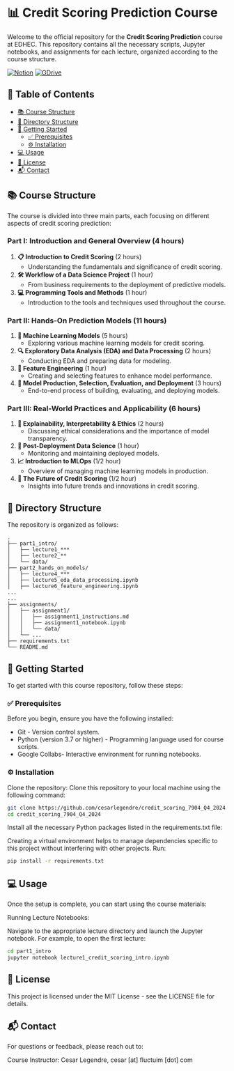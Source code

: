 # 📊 Credit Scoring Prediction Course

Welcome to the official repository for the **Credit Scoring Prediction** course at EDHEC. This repository contains all the necessary scripts, Jupyter notebooks, and assignments for each lecture, organized according to the course structure.

[![Notion](https://img.shields.io/badge/Notion-8A2BE2)](https://www.notion.so/Credit-Scoring-7964-Q4-2024-68d08e091f894c46a97f5bc45f1fe9c8)
[![GDrive](https://img.shields.io/badge/GDrive-90EE90)](https://drive.google.com/drive/folders/1-YlsDyZDklCWCcTvyMIB8bJS5KreEhd5?usp=drive_link)

## 📑 Table of Contents

- [📚 Course Structure](#-course-structure)
- [📂 Directory Structure](#-directory-structure)
- [🚀 Getting Started](#-getting-started)
  - [✅ Prerequisites](#-prerequisites)
  - [⚙️ Installation](#-installation)
- [💻 Usage](#-usage)
- [📝 License](#-license)
- [📬 Contact](#-contact)

## 📚 Course Structure

The course is divided into three main parts, each focusing on different aspects of credit scoring prediction:

### Part I: Introduction and General Overview (4 hours)

1. **📋 Introduction to Credit Scoring** (2 hours)
   - Understanding the fundamentals and significance of credit scoring.
2. **🛠 Workflow of a Data Science Project** (1 hour)
   - From business requirements to the deployment of predictive models.
3. **💻 Programming Tools and Methods** (1 hour)
   - Introduction to the tools and techniques used throughout the course.

### Part II: Hands-On Prediction Models (11 hours)

1. **🤖 Machine Learning Models** (5 hours)
   - Exploring various machine learning models for credit scoring.
2. **🔍 Exploratory Data Analysis (EDA) and Data Processing** (2 hours)
   - Conducting EDA and preparing data for modeling.
3. **🔧 Feature Engineering** (1 hour)
   - Creating and selecting features to enhance model performance.
4. **🚀 Model Production, Selection, Evaluation, and Deployment** (3 hours)
   - End-to-end process of building, evaluating, and deploying models.

### Part III: Real-World Practices and Applicability (6 hours)

1. **🧐 Explainability, Interpretability & Ethics** (2 hours)
   - Discussing ethical considerations and the importance of model transparency.
2. **🔄 Post-Deployment Data Science** (1 hour)
   - Monitoring and maintaining deployed models.
3. **📈 Introduction to MLOps** (1/2 hour)
   - Overview of managing machine learning models in production.
4. **🔮 The Future of Credit Scoring** (1/2 hour)
   - Insights into future trends and innovations in credit scoring.

## 📂 Directory Structure

The repository is organized as follows:

```
.
├── part1_intro/
│   ├── lecture1_***
│   ├── lecture2_**
│   └── data/
├── part2_hands_on_models/
│   ├── lecture4_***
│   ├── lecture5_eda_data_processing.ipynb
│   ├── lecture6_feature_engineering.ipynb
...
...
├── assignments/
│   ├── assignment1/
│   │   ├── assignment1_instructions.md
│   │   ├── assignment1_notebook.ipynb
│   │   └── data/
│   └── ...
├── requirements.txt
└── README.md
```

## 🚀 Getting Started
To get started with this course repository, follow these steps:

### ✅ Prerequisites
Before you begin, ensure you have the following installed:

*  Git - Version control system.
*  Python (version 3.7 or higher) - Programming language used for course scripts.
*  Google Collabs- Interactive environment for running notebooks.

### ⚙️ Installation
Clone the repository:
Clone this repository to your local machine using the following command:

```bash
git clone https://github.com/cesarlegendre/credit_scoring_7904_Q4_2024.git
cd credit_scoring_7904_Q4_2024
```

Install all the necessary Python packages listed in the requirements.txt file:

Creating a virtual environment helps to manage dependencies specific to this project without interfering with other projects. Run:

```bash
pip install -r requirements.txt
```
## 💻 Usage
Once the setup is complete, you can start using the course materials:

Running Lecture Notebooks:

Navigate to the appropriate lecture directory and launch the Jupyter notebook. For example, to open the first lecture:
```bash
cd part1_intro
jupyter notebook lecture1_credit_scoring_intro.ipynb
```
## 📝 License
This project is licensed under the MIT License - see the LICENSE file for details.

## 📬 Contact
For questions or feedback, please reach out to:

Course Instructor: Cesar Legendre, cesar [at] fluctuim [dot] com
